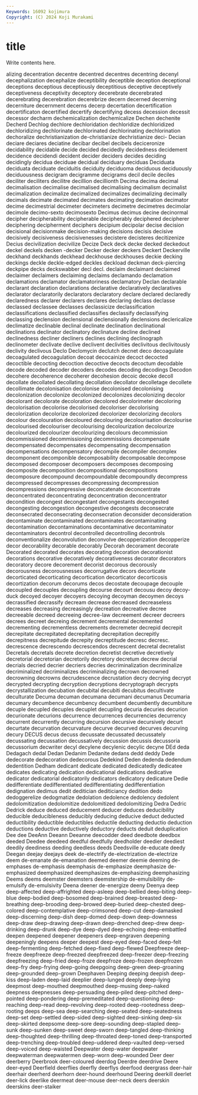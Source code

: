 ```yaml
---
Keywords: 16092 kojimura
Copyright: (C) 2024 Koji Murakami
---
```


# title

Write contents here.



alizing decentration decentre decentred
decentres decentring decenyl decephalization decephalize deceptibility deceptible deception deceptional deceptions
deceptious deceptiously deceptitious deceptive deceptively deceptiveness deceptivity deceptory decerebrate decerebrated
decerebrating decerebration decerebrize decern decerned decerning decerniture decernment decerns decerp
decertation decertification decertificaton decertified decertify decertifying decess decession decessit decessor
decharm dechemicalization dechemicalize Dechen dechenite Decherd Dechlog dechlore dechloridation dechloridize
dechloridized dechloridizing dechlorinate dechlorinated dechlorinating dechlorination dechoralize dechristianization de-christianize dechristianize
deci- Decian deciare deciares deciatine decibar decibel decibels deciceronize decidability
decidable decide decided decidedly decidedness decidement decidence decidendi decident decider
deciders decides deciding decidingly decidua deciduae decidual deciduary deciduas Deciduata
deciduata deciduate deciduitis deciduity deciduoma deciduous deciduously deciduousness decigram decigramme
decigrams decil decile deciles deciliter deciliters decilitre decillion decillionth Decima
decima decimal decimalisation decimalise decimalised decimalising decimalism decimalist decimalization decimalize
decimalized decimalizes decimalizing decimally decimals decimate decimated decimates decimating decimation
decimator decime decimestrial decimeter decimeters decimetre decimetres decimolar decimole decimo-sexto
decimosexto Decimus decimus decine decinormal decipher decipherability decipherable decipherably deciphered
decipherer deciphering decipherment deciphers decipium decipolar decise decision decisional decisionmake
decision-making decisions decisis decisive decisively decisiveness decisivenesses decistere decisteres decitizenize
Decius decivilization decivilize Decize Deck deck decke decked deckedout deckel
deckels decken -decker Decker decker deckers Deckert Deckerville deckhand deckhands
deckhead deckhouse deckhouses deckie decking deckings deckle deckle-edged deckles deckload
deckman deck-piercing deckpipe decks deckswabber decl decl. declaim declaimant declaimed
declaimer declaimers declaiming declaims declamando declamation declamations declamator declamatoriness declamatory
Declan declarable declarant declaration declarations declarative declaratively declaratives declarator declaratorily
declarators declaratory declare declared declaredly declaredness declarer declarers declares declaring
declass declasse declassed declassee declasses declassicize declassification declassifications declassified declassifies
declassify declassifying declassing declension declensional declensionally declensions declericalize declimatize declinable
declinal declinate declination declinational declinations declinator declinatory declinature decline declined
declinedness decliner decliners declines declining declinograph declinometer declivate declive declivent
declivities declivitous declivitously declivity declivous Declo Declomycin declutch decnet deco
decoagulate decoagulated decoagulation decoat decocainize decoct decocted decoctible decocting decoction
decoctive decocts decoctum decodable decode decoded decoder decoders decodes decoding
decodings Decodon decohere decoherence decoherer decohesion decoic decoke decoll decollate
decollated decollating decollation decollator decolletage decollete decollimate decolonisation decolonise decolonised
decolonising decolonization decolonize decolonized decolonizes decolonizing decolor decolorant decolorate decoloration
decolored decolorimeter decoloring decolorisation decolorise decolorised decoloriser decolorising decolorization decolorize
decolorized decolorizer decolorizing decolors decolour decolouration decoloured decolouring decolourisation decolourise
decolourised decolouriser decolourising decolourization decolourize decolourized decolourizer decolourizing decolours decommission
decommissioned decommissioning decommissions decompensate decompensated decompensates decompensating decompensation decompensations decompensatory
decompile decompiler decomplex decomponent decomponible decomposability decomposable decompose decomposed decomposer
decomposers decomposes decomposing decomposite decomposition decompositional decompositions decomposure decompound decompoundable
decompoundly decompress decompressed decompresses decompressing decompression decompressions decompressive deconcatenate deconcentrate
deconcentrated deconcentrating deconcentration deconcentrator decondition decongest decongestant decongestants decongested decongesting
decongestion decongestive decongests deconsecrate deconsecrated deconsecrating deconsecration deconsider deconsideration decontaminate
decontaminated decontaminates decontaminating decontamination decontaminations decontaminative decontaminator decontaminators decontrol decontrolled
decontrolling decontrols deconventionalize deconvolution deconvolve decopperization decopperize decor decorability decorable
decorably Decorah decorament decorate Decorated decorated decorates decorating decoration decorationist
decorations decorative decoratively decorativeness decorator decorators decoratory decore decorement decorist
decorous decorously decorousness decorousnesses decorrugative decors decorticate decorticated decorticating decortication
decorticator decorticosis decortization decorum decorums decos decostate decoupage decouple decoupled
decouples decoupling decourse decourt decousu decoy decoy-duck decoyed decoyer decoyers
decoying decoyman decoymen decoys decrassified decrassify decream decrease decreased decreaseless
decreases decreasing decreasingly decreation decreative decree decreeable decreed decreeing decree-law
decreement decreer decreers decrees decreet decreing decrement decremental decremented decrementing
decrementless decrements decremeter decrepid decrepit decrepitate decrepitated decrepitating decrepitation decrepitly
decrepitness decrepitude decrepity decreptitude decresc decresc. decrescence decrescendo decrescendos decrescent
decretal decretalist Decretals decretals decrete decretion decretist decretive decretively decretorial
decretorian decretorily decretory decretum decrew decrial decrials decried decrier decriers
decries decriminalization decriminalize decriminalized decriminalizes decriminalizing decrown decrowned decrowning decrowns
decrudescence decrustation decry decrying decrypt decrypted decrypting decryption decryptions decryptograph
decrypts decrystallization decubation decubital decubiti decubitus decultivate deculturate Decuma decuman
decumana decumani decumanus Decumaria decumary decumbence decumbency decumbent decumbently decumbiture
decuple decupled decuples decuplet decupling decuria decuries decurion decurionate decurions
decurrence decurrences decurrencies decurrency decurrent decurrently decurring decursion decursive decursively
decurt decurtate decurvation decurvature decurve decurved decurves decurving decury DECUS
decus decuss decussate decussated decussately decussating decussation decussatively decussion decussis
decussoria decussorium decwriter decyl decylene decylenic decylic decyne DEd deda
Dedagach dedal Dedan Dedanim Dedanite dedans dedd deddy Dede dedecorate
dedecoration dedecorous Dedekind Deden dedenda dedendum dedentition Dedham dedicant dedicate
dedicated dedicatedly dedicatee dedicates dedicating dedication dedicational dedications dedicative dedicator
dedicatorial dedicatorily dedicators dedicatory dedicature Dedie dedifferentiate dedifferentiated dedifferentiating dedifferentiation
dedignation dedimus dedit deditician dediticiancy dedition dedo dedoggerelize dedogmatize dedolation
dedolence dedolency dedolent dedolomitization dedolomitize dedolomitized dedolomitizing Dedra Dedric Dedrick
deduce deduced deducement deducer deduces deducibility deducible deducibleness deducibly deducing
deducive deduct deducted deductibility deductible deductibles deductile deducting deductio deduction
deductions deductive deductively deductory deducts deduit deduplication Dee dee DeeAnn
Deeann Deeanne deecodder deed deedbote deedbox deeded Deedee deedeed deedful
deedfully deedholder deedier deediest deedily deediness deeding deedless deeds Deedsville
de-educate deedy Deegan deejay deejays deek de-electrify de-electrization de-electrize deem
de-emanate de-emanation deemed deemer deemie deeming de-emphases de-emphasis deemphasis de-emphasize
deemphasize de-emphasized deemphasized deemphasizes de-emphasizing deemphasizing Deems deems deemster deemsters
deemstership de-emulsibility de-emulsify de-emulsivity Deena deener de-energize deeny Deenya deep
deep-affected deep-affrighted deep-asleep deep-bellied deep-biting deep-blue deep-bodied deep-bosomed deep-brained deep-breasted
deep-breathing deep-brooding deep-browed deep-buried deep-chested deep-colored deep-contemplative deep-crimsoned deep-cut deep-damasked
deep-discerning deep-dish deep-domed deep-down deep-downness deep-draw deep-drawing deep-drawn deep-drenched deep-drew
deep-drinking deep-drunk deep-dye deep-dyed deep-echoing deep-embattled deepen deepened deepener deepeners
deep-engraven deepening deepeningly deepens deeper deepest deep-eyed deep-faced deep-felt deep-fermenting
deep-fetched deep-fixed deep-flewed Deepfreeze deep-freeze deepfreeze deep-freezed deepfreezed deep-freezer deep-freezing
deepfreezing deep-fried deep-froze deepfroze deep-frozen deepfrozen deep-fry deep-frying deep-going deepgoing
deep-green deep-groaning deep-grounded deep-grown Deephaven Deeping deeping deepish deep-kiss deep-laden
deep-laid deeplier deep-lunged deeply deep-lying deepmost deep-mouthed deepmouthed deep-musing deep-naked
deepness deepnesses deep-persuading deep-piled deep-pitched deep-pointed deep-pondering deep-premeditated deep-questioning deep-reaching
deep-read deep-revolving deep-rooted deep-rootedness deep-rooting deeps deep-sea deep-searching deep-seated deep-seatedness
deep-set deep-settled deep-sided deep-sighted deep-sinking deep-six deep-skirted deepsome deep-sore deep-sounding
deep-stapled deep-sunk deep-sunken deep-sweet deep-sworn deep-tangled deep-thinking deep-thoughted deep-thrilling deep-throated
deep-toned deep-transported deep-trenching deep-troubled deep-uddered deep-vaulted deep-versed deep-voiced deep-waisted Deepwater
deep-water deepwater deepwaterman deepwatermen deep-worn deep-wounded Deer deer deerberry Deerbrook
deer-coloured deerdog Deerdre deerdrive Deere deer-eyed Deerfield deerflies deerfly deerflys
deerfood deergrass deer-hair deerhair deerherd deerhorn deer-hound deerhound Deering deerkill
deerlet deer-lick deerlike deermeat deer-mouse deer-neck deers deerskin deerskins deer-staiker
